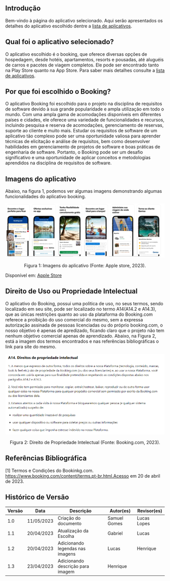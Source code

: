 ## Introdução

Bem-vindo à página do aplicativo selecionado. Aqui serão apresentados os detalhes do aplicativo escolhido dentre a [lista de aplicativos](aplicativosAnalisados.md).

## Qual foi o aplicativo selecionado?

O aplicativo escolhido é o booking, que oferece diversas opções de hospedagem, desde hotéis, apartamentos, resorts e pousadas, até aluguéis de carros e pacotes de viagem completos. Ele pode ser encontrado tanto na Play Store quanto na App Store. Para saber mais detalhes consulte a [lista de aplicativos](aplicativosAnalisados.md).

## Por que foi escolhido o Booking?

O aplicativo Booking foi escolhido para o projeto na disciplina de requisitos de software devido à sua grande popularidade e ampla utilização em todo o mundo. Com uma ampla gama de acomodações disponíveis em diferentes países e cidades, ele oferece uma variedade de funcionalidades e recursos, incluindo pesquisa e reserva de acomodações, gerenciamento de reservas, suporte ao cliente e muito mais. Estudar os requisitos de software de um aplicativo tão complexo pode ser uma oportunidade valiosa para aprender técnicas de elicitação e análise de requisitos, bem como desenvolver habilidades em gerenciamento de projetos de software e boas práticas de engenharia de software. Portanto, o Booking pode ser um desafio significativo e uma oportunidade de aplicar conceitos e metodologias aprendidos na disciplina de requisitos de software.

## Imagens do aplicativo

Abaixo, na figura 1, podemos ver algumas imagens demonstrando algumas funcionalidades do aplicativo booking.

![Imagens do aplicativo Booking](../assets/appSelecionado/imagensBooking.jpg)

<div style="text-align: center">
<p> Figura 1: Imagens do aplicativo (Fonte: Apple store, 2023). </p>
</div>

Disponível em: [Apple Store](https://apps.apple.com/br/app/ofertas-de-viagem-booking-com/id367003839)

## Direito de Uso ou Propriedade Intelectual

O aplicativo do Booking, possui uma politica de uso, no seus termos, sendo localizado em seu site, pode ser localizado no termo A14(A14.2 e A14.3), que  as únicas restrições quanto ao uso da plataforma do Booking.com referece a proibição do uso comercial do mesmo, sem a expressa autorização assinada de pessoas licenciadas ou do próprio booking.com, o nosso objetivo é apenas de apredizado, ficando claro que o projeto não tem nenhum objetivo comercial apenas de aprendizado. Abaixo, na Figura 2, está a imagem dos termos encontrados e nas referências bibliográficas o link para site do mesmo.

![1682005235388](image/aplicativoSelecionado/1682005235388.png)

<div style="text-align: center">
<p> Figura 2: Direito de Propriedade Intelectual (Fonte: Booking.com, 2023). </p>
</div>

## Referências Bibliográfica

[1] Termos e Condições do Bookinkg.com. https://www.booking.com/content/terms.pt-br.html.Acesso em 20 de abril de 2023.

## Histórico de Versão

| Versão | Data       | Descrição            | Autor(es)    | Revisor(es) |
| ------- | ---------- | ---------------------- | ------------ | ----------- |
| 1.0     | 11/05/2023 | Criação do documento | Samuel Gomes | Lucas Lopes |
| 1.1     | 20/04/2023 | Atualização da Escolha | Gabriel      | Lucas       |
| 1.2     | 20/04/2023 | Adicionando legendas nas imagens                  | Lucas     | Henrique       |
| 1.3     | 23/04/2023 | Adicionando descrição para imagem                | Henrique     |       |
